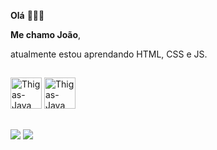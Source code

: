 **Olá** 🙋🏽‍♂️

**Me chamo João**, 

atualmente estou aprendando HTML, CSS e JS.

##

<div>
 <img alt="Thigas-Java" height="50" wifth="40" src="https://cdn.jsdelivr.net/gh/devicons/devicon/icons/html5/html5-plain-wordmark.svg" />
 <img alt="Thigas-Java" height="50" wifth="40" src="https://cdn.jsdelivr.net/gh/devicons/devicon/icons/css3/css3-plain-wordmark.svg" />
 
##

<div>
  <a href="https://www.linkedin.com/in/cmpsjoao/" target"_black"><img src="https://img.shields.io/badge/LinkedIn-0077B5?style=for-the-badge&logo=linkedin&logoColor=white"></a>
  <a href="mailto:lazzarocmps@gmail.com" target"><img src="https://img.shields.io/badge/Gmail-D14836?style=for-the-badge&logo=gmail&logoColor=white"></a>
                                                                                                                                                                                                                                                                                               
                                                                                                                                                    
 
